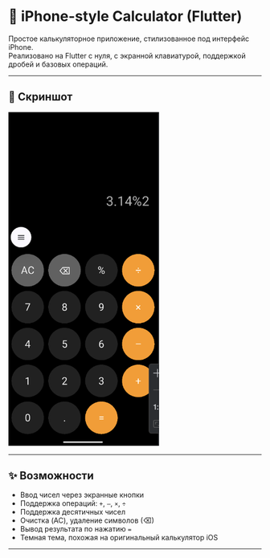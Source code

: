 # 📱 iPhone-style Calculator (Flutter)

Простое калькуляторное приложение, стилизованное под интерфейс iPhone.  
Реализовано на Flutter с нуля, с экранной клавиатурой, поддержкой дробей и базовых операций.

---

## 📸 Скриншот

<img src="assets/preview.png" alt="Превью калькулятора" width="300"/>

---

## ✨ Возможности

- Ввод чисел через экранные кнопки
- Поддержка операций: `+`, `–`, `×`, `÷`
- Поддержка десятичных чисел
- Очистка (AC), удаление символов (⌫)
- Вывод результата по нажатию `=`
- Темная тема, похожая на оригинальный калькулятор iOS

---

